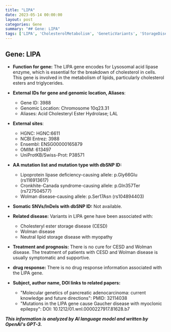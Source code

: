 ```yaml
---
title: "LIPA"
date: 2023-05-14 00:00:00
layout: post
categories: Gene
summary: "## Gene: LIPA"
tags: ['LIPA', 'CholesterolMetabolism', 'GeneticVariants', 'StorageDiseases', 'TreatmentOptions', 'SupportiveCare', 'PancreaticAdenocarcinoma', 'GaucherDisease']
---
```


## Gene: LIPA
- **Function for gene:** 
The LIPA gene encodes for Lysosomal acid lipase enzyme, which is essential for the breakdown of cholesterol in cells. This gene is involved in the metabolism of lipids, particularly cholesterol esters and triglycerides.

- **External IDs for gene and genomic location, Aliases**: 
    - Gene ID: 3988
    - Genomic Location: Chromosome 10q23.31
    - Aliases: Acid Cholesteryl Ester Hydrolase; LAL

- **External sites**:
    - HGNC: HGNC:6611
    - NCBI Entrez: 3988
    - Ensembl: ENSG00000165879
    - OMIM: 613497
    - UniProtKB/Swiss-Prot: P38571

- **AA mutation list and mutation type with dbSNP ID:**
    - Lipoprotein lipase deficiency-causing allele: p.Gly66Glu (rs116913617)
    - Cronkhite-Canada syndrome-causing allele: p.Gln357Ter (rs727504577)
    - Wolman disease-causing allele: p.Ser17Asn (rs104894403)

- **Somatic SNVs/InDels with dbSNP ID:** 
Not available.

- **Related disease:** 
Variants in LIPA gene have been associated with:
    - Cholesteryl ester storage disease (CESD)
    - Wolman disease
    - Neutral lipid storage disease with myopathy

- **Treatment and prognosis:** 
There is no cure for CESD and Wolman disease. The treatment of patients with CESD and Wolman disease is usually symptomatic and supportive.

- **drug response:**
There is no drug response information associated with the LIPA gene.

- **Subject, author name, DOI links to related papers:**
    - "Molecular genetics of pancreatic adenocarcinoma: current knowledge and future directions": PMID: 32114038
    - "Mutations in the LIPA gene cause Gaucher disease with myoclonic epilepsy": DOI: 10.1212/01.wnl.0000227917.81628.b7

**_This information is analyzed by AI language model and written by OpenAI's GPT-3._**